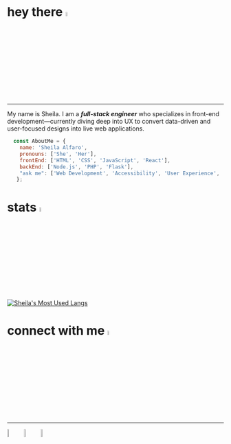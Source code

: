 # hey there <img src="https://user-images.githubusercontent.com/37648600/171537757-165af913-f7b2-4b91-9bc4-d6735b70a438.gif" width="5%"/>
-----
My name is Sheila. I am a ***full-stack engineer*** who specializes in front-end development—currently diving deep into UX 
to convert data-driven and user-focused designs into live web applications. 

  
```js
  const AboutMe = {
    name: 'Sheila Alfaro',
    pronouns: ['She', 'Her'],
    frontEnd: ['HTML', 'CSS', 'JavaScript', 'React'],
    backEnd: ['Node.js', 'PHP', 'Flask'],
    "ask me": ['Web Development', 'Accessibility', 'User Experience', 'Video Games', 'Literature'],
   };
```

# stats <img src="https://user-images.githubusercontent.com/37648600/171544271-f421e353-d51f-401b-8d27-7aecb35eb1dc.gif" width="5%"/>
<!-- ![Sheila's's GitHub stats](https://github-readme-stats.vercel.app/api?username=svalfaro&show_icons=true&theme=vue-dark) -->
[![Sheila's Most Used Langs](https://github-readme-stats.vercel.app/api/top-langs/?username=svalfaro&count_private=true)](https://github.com/svalfaro/github-readme-stats)


# connect with me <img src="https://user-images.githubusercontent.com/37648600/171537770-be6d1d1a-8079-4f80-bc3b-668f49f0b222.gif" width="5%"/>
-----

<a href="mailto:sheilavalfaro@gmail.com"><img src="https://user-images.githubusercontent.com/37648600/171533313-bc22b2f5-f063-4d8f-ad86-725f240a2519.svg" width="7%"/></a>
<a href="https://twitter.com/Isedbrrrr"><img src="https://user-images.githubusercontent.com/37648600/171534018-ea35a271-7356-44b9-8c74-f398545a3bb0.svg" width="7%"/></a>
<a href="https://www.linkedin.com/in/sheila-alfaro-2017a3193/"><img src="https://user-images.githubusercontent.com/37648600/171534249-58f8c73a-4c1a-4896-9124-33d563b27cfb.svg" width="7%"/></a>
